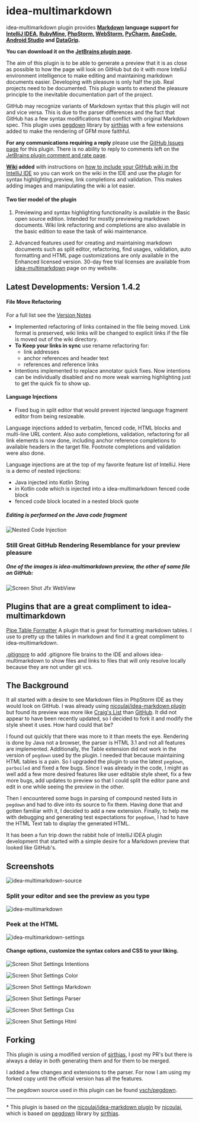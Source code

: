 idea-multimarkdown
==================
       
idea-multimarkdown plugin provides **[Markdown] language support for [IntelliJ IDEA], [RubyMine], [PhpStorm], [WebStorm], [PyCharm], [AppCode], [Android Studio] and [DataGrip].**

**You can download it on the [JetBrains plugin page].**

The aim of this plugin is to be able to generate a preview that it is as close as possible to how the page will look on GitHub but do it with more IntelliJ environment intelligence to make editing and maintaining markdown documents easier. Developing with pleasure is only half the job. Real projects need to be documented. This plugin wants to extend the pleasure principle to the inevitable documentation part of the project.     

GitHub may recognize variants of Markdown syntax that this plugin will not and vice versa. This is due to the parser differences and the fact that GitHub has a few syntax modifications that conflict with original Markdown spec. This plugin uses [pegdown] library by [sirthias] with a few extensions added to make the rendering of GFM more faithful.

**For any communications requiring a reply** please use the [GitHub Issues page] for this plugin. There is no ability to reply to comments left on the [JetBrains plugin comment and rate page].

**[Wiki] added** with instructions on [how to include your GitHub wiki in the IntelliJ IDE](../../wiki/Adding-GitHub-Wiki-to-Your-IntelliJ-Project) so you can work on the wiki in the IDE and use the plugin for syntax highlighting,preview, link completions and validation. This makes adding images and manipulating the wiki a lot easier.

#### Two tier model of the plugin

1. Previewing and syntax highlighting functionality is available in the Basic open source edition. Intended for mostly previewing markdown documents. Wiki link refactoring and completions are also available in the basic edition to ease the task of wiki maintenance. 

2. Advanced features used for creating and maintaining markdown documents such as split editor, refactoring, find usages, validation, auto formatting and HTML page customizations are only available in the Enhanced licensed version. 30-day free trial licenses are available from [idea-multimarkdown] page on my website. 

Latest Developments: Version 1.4.2
----------------------------------

#### File Move Refactoring

For a full list see the [Version Notes]

* Implemented refactoring of links contained in the file being moved. Link format is preserved, wiki links will be changed to explicit links if the file is moved out of the wiki directory.
* **To Keep your links in sync** use rename refactoring for: 
    * link addresses
    * anchor references and header text
    * references and reference links
* Intentions implemented to replace annotator quick fixes. Now intentions can be individually disabled and no more weak warning highlighting just to get the quick fix to show up. 

#### Language Injections

* Fixed bug in split editor that would prevent injected language fragment editor from being resizeable.

Language injections added to verbatim, fenced code, HTML blocks and multi-line URL content. Also auto completions, validation, refactoring for all link elements is now done, including anchor reference completions to available headers in the target file. Footnote completions and validation were also done.

Language injections are at the top of my favorite feature list of IntelliJ. Here is a demo of nested injections: 

* Java injected into Kotlin String
* in Kotlin code which is injected into a idea-multimarkdown fenced code block
* fenced code block located in a nested block quote   

##### Editing is performed on the Java code fragment

![Nested Code Injection](/assets/images/NestedCodeInjection.gif)

### Still Great GitHub Rendering Resemblance for your preview pleasure

##### One of the images is idea-multimarkdown preview, the other of same file on GitHub: 

![Screen Shot Jfx WebView](/assets/images/ScreenShot_jfx_webview.png)

Plugins that are a great compliment to idea-multimarkdown
---------------------------------------------------------

[Pipe Table Formatter] A plugin that is great for formatting markdown tables. I use to pretty up the tables in markdown and find it a great compliment to idea-multimarkdown.

[.gitignore] to add .gitignore file brains to the IDE and allows idea-multimarkdown to show files and links to files that will only resolve locally because they are not under git vcs.
                                                        
The Background
--------------

It all started with a desire to see Markdown files in PhpStorm IDE as they would look on GitHub. I was already using [nicoulaj/idea-markdown plugin] but found its preview was more like [Craig's List] than [GitHub]. It did not appear to have been recently updated, so I decided to fork it and modify the style sheet it uses. How hard could that be?

I found out quickly that there was more to it than meets the eye. Rendering is done by Java not a browser, the parser is HTML 3.1 and not all features are implemented. Additionally, the Table extension did not work in the version of `pegdown` used by the plugin. I needed that because maintaining HTML tables is a pain. So I upgraded the plugin to use the latest `pegdown`, `parboiled` and fixed a few bugs. Since I was already in the code, I might as well add a few more desired features like user editable style sheet, fix a few more bugs, add updates to preview so that I could split the editor pane and edit in one while seeing the preview in the other.

Then I encountered some bugs in parsing of compound nested lists in `pegdown` and had to dive into its source to fix them. Having done that and gotten familiar with it, I decided to add a new extension. Finally, to help me with debugging and generating test expectations for `pegdown`, I had to have the HTML Text tab to display the generated HTML.

It has been a fun trip down the rabbit hole of IntelliJ IDEA plugin development that started with a simple desire for a Markdown preview that looked like GitHub's.

Screenshots
-----------

![idea-multimarkdown-source](/assets/images/ScreenShot_source_preview.png)   

### Split your editor and see the preview as you type

![idea-multimarkdown](/assets/images/ScreenShot_preview.png)

### Peek at the HTML

![idea-multimarkdown-settings](/assets/images/ScreenShot_peek_html.png)

#### Change options, customize the syntax colors and CSS to your liking.

![Screen Shot Settings Intentions](/assets/images/ScreenShot_settings_intentions.png)

![Screen Shot Settings Color](/assets/images/ScreenShot_settings_color.png)

![Screen Shot Settings Markdown](/assets/images/ScreenShot_settings_markdown.png)
 
![Screen Shot Settings Parser](/assets/images/ScreenShot_settings_parser.png)

![Screen Shot Settings Css](/assets/images/ScreenShot_settings_css.png)

![Screen Shot Settings Html](/assets/images/ScreenShot_settings_html.png)

Forking
-------

This plugin is using a modified version of [sirthias], I post my PR's but there is always a delay in both generating them and for them to be merged.

I added a few changes and extensions to the parser. For now I am using my forked copy until the official version has all the features.

The pegdown source used in this plugin can be found [vsch/pegdown].

---

\* This plugin is based on the [nicoulaj/idea-markdown plugin] by [nicoulaj], which is based on [pegdown] library by [sirthias].

[Markdown]: http://daringfireball.net/projects/markdown
[IntelliJ IDEA]: http://www.jetbrains.com/idea
[RubyMine]: http://www.jetbrains.com/ruby
[PhpStorm]: http://www.jetbrains.com/phpstorm
[WebStorm]: http://www.jetbrains.com/webstorm
[PyCharm]: http://www.jetbrains.com/pycharm
[AppCode]: http://www.jetbrains.com/objc
[Android Studio]: http://developer.android.com/sdk/installing/studio.html
[DataGrip]: https://www.jetbrains.com/datagrip
[JetBrains plugin page]: https://plugins.jetbrains.com/plugin?pr=&pluginId=7896
[idea-multimarkdown]: http://vladsch.com/product/multimarkdown
[pegdown]: http://pegdown.org
[sirthias]: https://github.com/sirthias
[GitHub Issues page]: ../../issues
[JetBrains plugin comment and rate page]: https://plugins.jetbrains.com/plugin/writeComment?pr=&pluginId=7896
[Wiki]: ../../wiki
[Pipe Table Formatter]: https://github.com/anton-dev-ua/PipeTableFormatter
[.gitignore]: http://hsz.mobi
[nicoulaj/idea-markdown plugin]: https://github.com/nicoulaj/idea-markdown
[Craig's List]: http://montreal.en.craigslist.ca/
[GitHub]: https://github.com/vsch/laravel-translation-manager
[nicoulaj]: https://github.com/nicoulaj
[vsch/pegdown]: https://github.com/vsch/pegdown/tree/develop
[Version Notes]: resources/META-INF/VERSION.md
